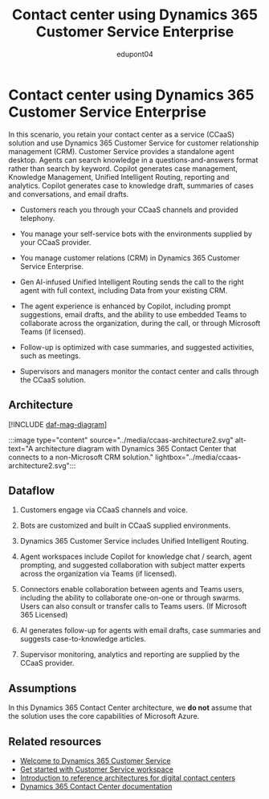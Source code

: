 ﻿---
title: Contact center using Dynamics 365 Customer Service Enterprise
description: Learn about reference architectures for contact centers with Dynamics 365 Customer Service Enterprise and a non-Microsoft contact center solution.
author: edupont04
ms.author: fredgraver
ms.topic: article
ms.date: 06/28/2024
---

# Contact center using Dynamics 365 Customer Service Enterprise

In this scenario, you retain your contact center as a service (CCaaS) solution and use Dynamics 365 Customer Service for customer relationship management (CRM). Customer Service provides a standalone agent desktop. Agents can search knowledge in a questions-and-answers format rather than search by keyword. Copilot generates case management, Knowledge Management, Unified Intelligent Routing, reporting and analytics. Copilot generates case to knowledge draft, summaries of cases and conversations, and email drafts.

- Customers reach you through your CCaaS channels and provided telephony.  

- You manage your self-service bots with the environments supplied by your CCaaS provider.  

- You manage customer relations (CRM) in Dynamics 365 Customer Service Enterprise.  

- Gen AI-infused Unified Intelligent Routing sends the call to the right agent with full context, including Data from your existing CRM.  

- The agent experience is enhanced by Copilot, including prompt suggestions, email drafts, and the ability to use embedded Teams to collaborate across the organization, during the call, or through Microsoft Teams (if licensed).

- Follow-up is optimized with case summaries, and suggested activities, such as meetings.  

- Supervisors and managers monitor the contact center and calls through the CCaaS solution.

## Architecture

[!INCLUDE [daf-mag-diagram](../includes/daf-mag-diagram.md)]

:::image type="content" source="../media/ccaas-architecture2.svg" alt-text="A architecture diagram with Dynamics 365 Contact Center that connects to a non-Microsoft CRM solution." lightbox="../media/ccaas-architecture2.svg":::

## Dataflow

1. Customers engage via CCaaS channels and voice.

2. Bots are customized and built in CCaaS supplied environments.

3. Dynamics 365 Customer Service includes Unified Intelligent Routing.

4. Agent workspaces include Copilot for knowledge chat / search, agent prompting, and suggested collaboration with subject matter experts across the organization via Teams (if licensed).

5. Connectors enable collaboration between agents and Teams users, including the ability to collaborate one-on-one or through swarms. Users can also consult or transfer calls to Teams users. (If Microsoft 365 Licensed)

6. AI generates follow-up for agents with email drafts, case summaries and suggests case-to-knowledge articles.

7. Supervisor monitoring, analytics and reporting are supplied by the CCaaS provider.

<!-- (To come: Components -->

## Assumptions

In this Dynamics 365 Contact Center architecture, we **do not** assume that the solution uses the core capabilities of Microsoft Azure.

## Related resources

- [Welcome to Dynamics 365 Customer Service](/dynamics365/customer-service/implement/overview)  
- [Get started with Customer Service workspace](/dynamics365/customer-service/implement/csw-overview)  
- [Introduction to reference architectures for digital contact centers](contact-center-overview.md)  
- [Dynamics 365 Contact Center documentation](/dynamics365/contact-center/)  
